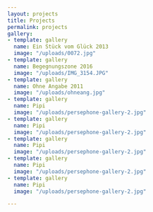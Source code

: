 ```yaml
---
layout: projects
title: Projects
permalink: projects
gallery:
- template: gallery
  name: Ein Stück vom Glück 2013
  image: "/uploads/0072.jpg"
- template: gallery
  name: Begegnungszone 2016
  image: "/uploads/IMG_3154.JPG"
- template: gallery
  name: Ohne Angabe 2011
  image: "/uploads/ohneang.jpg"
- template: gallery
  name: Pipi
  image: "/uploads/persephone-gallery-2.jpg"
- template: gallery
  name: Pipi
  image: "/uploads/persephone-gallery-2.jpg"
- template: gallery
  name: Pipi
  image: "/uploads/persephone-gallery-2.jpg"
- template: gallery
  name: Pipi
  image: "/uploads/persephone-gallery-2.jpg"
- template: gallery
  name: Pipi
  image: "/uploads/persephone-gallery-2.jpg"

---
```

